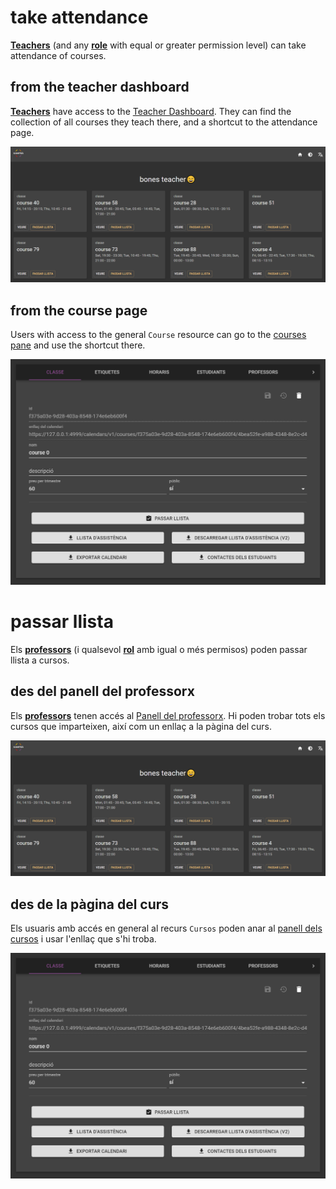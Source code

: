 # take attendance
[**Teachers**](../basics/roles.md#teacher) (and any [**role**](../basics/roles.md) with equal or greater permission level) 
can take attendance of courses.

## from the teacher dashboard

[**Teachers**](../basics/roles.md#teacher) have access to the [Teacher Dashboard](https://centrifuga4.herokuapp.com/app/teacher-dashboard). 
They can find the collection of all courses they teach there, and a shortcut to the attendance page.

![teacher dashboard](/img/teacher-dashboard.png)



## from the course page

Users with access to the general `Course` resource can 
go to the [courses pane](https://centrifuga4.herokuapp.com/app/home/courses)
and use the shortcut there.

![course in the courses pane](/img/courses-course.png)


# passar llista
Els [**professors**](../basics/roles.md#professor) (i qualsevol [**rol**](../basics/roles.md) amb igual o més permisos) 
poden passar llista a cursos.

## des del panell del professorx

Els [**professors**](../basics/roles.md#professor) tenen accés al [Panell del professorx](https://centrifuga4.herokuapp.com/app/teacher-dashboard). 
Hi poden trobar tots els cursos que imparteixen, així com un enllaç a la pàgina del curs.

![panell del professorx](/img/teacher-dashboard.png)



## des de la pàgina del curs

Els usuaris amb accés en general al recurs `Cursos` poden anar al
[panell dels cursos](https://centrifuga4.herokuapp.com/app/home/courses)
i usar l'enllaç que s'hi troba.

![curs en el panell de cursos](/img/courses-course.png)

